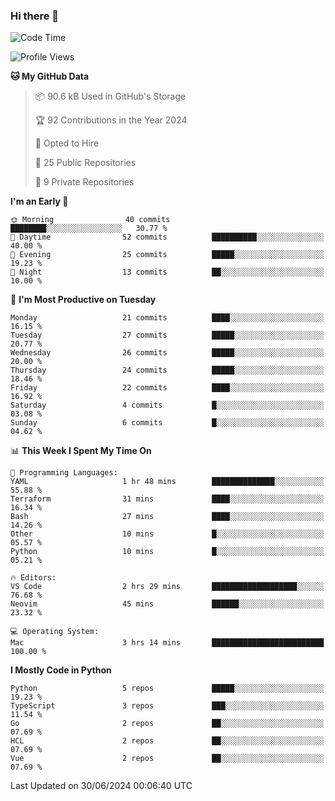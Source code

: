 ### Hi there 👋
<!--![visitors](https://visitor-badge.glitch.me/badge?page_id=d0zingcat)-->
<!--
**d0zingcat/d0zingcat** is a ✨ _special_ ✨ repository because its `README.md` (this file) appears on your GitHub profile.

Here are some ideas to get you started:

- 🔭 I’m currently working on ...
- 🌱 I’m currently learning ...
- 👯 I’m looking to collaborate on ...
- 🤔 I’m looking for help with ...
- 💬 Ask me about ...
- 📫 How to reach me: ...
- 😄 Pronouns: ...
- ⚡ Fun fact: ...
-->
<!--START_SECTION:waka-->
![Code Time](http://img.shields.io/badge/Code%20Time-3%2C642%20hrs%2050%20mins-blue)

![Profile Views](http://img.shields.io/badge/Profile%20Views-0-blue)

**🐱 My GitHub Data** 

> 📦 90.6 kB Used in GitHub's Storage 
 > 
> 🏆 92 Contributions in the Year 2024
 > 
> 💼 Opted to Hire
 > 
> 📜 25 Public Repositories 
 > 
> 🔑 9 Private Repositories 
 > 
**I'm an Early 🐤** 

```text
🌞 Morning                40 commits          ████████░░░░░░░░░░░░░░░░░   30.77 % 
🌆 Daytime                52 commits          ██████████░░░░░░░░░░░░░░░   40.00 % 
🌃 Evening                25 commits          █████░░░░░░░░░░░░░░░░░░░░   19.23 % 
🌙 Night                  13 commits          ██░░░░░░░░░░░░░░░░░░░░░░░   10.00 % 
```
📅 **I'm Most Productive on Tuesday** 

```text
Monday                   21 commits          ████░░░░░░░░░░░░░░░░░░░░░   16.15 % 
Tuesday                  27 commits          █████░░░░░░░░░░░░░░░░░░░░   20.77 % 
Wednesday                26 commits          █████░░░░░░░░░░░░░░░░░░░░   20.00 % 
Thursday                 24 commits          █████░░░░░░░░░░░░░░░░░░░░   18.46 % 
Friday                   22 commits          ████░░░░░░░░░░░░░░░░░░░░░   16.92 % 
Saturday                 4 commits           █░░░░░░░░░░░░░░░░░░░░░░░░   03.08 % 
Sunday                   6 commits           █░░░░░░░░░░░░░░░░░░░░░░░░   04.62 % 
```


📊 **This Week I Spent My Time On** 

```text
💬 Programming Languages: 
YAML                     1 hr 48 mins        ██████████████░░░░░░░░░░░   55.88 % 
Terraform                31 mins             ████░░░░░░░░░░░░░░░░░░░░░   16.34 % 
Bash                     27 mins             ████░░░░░░░░░░░░░░░░░░░░░   14.26 % 
Other                    10 mins             █░░░░░░░░░░░░░░░░░░░░░░░░   05.57 % 
Python                   10 mins             █░░░░░░░░░░░░░░░░░░░░░░░░   05.21 % 

🔥 Editors: 
VS Code                  2 hrs 29 mins       ███████████████████░░░░░░   76.68 % 
Neovim                   45 mins             ██████░░░░░░░░░░░░░░░░░░░   23.32 % 

💻 Operating System: 
Mac                      3 hrs 14 mins       █████████████████████████   100.00 % 
```

**I Mostly Code in Python** 

```text
Python                   5 repos             █████░░░░░░░░░░░░░░░░░░░░   19.23 % 
TypeScript               3 repos             ███░░░░░░░░░░░░░░░░░░░░░░   11.54 % 
Go                       2 repos             ██░░░░░░░░░░░░░░░░░░░░░░░   07.69 % 
HCL                      2 repos             ██░░░░░░░░░░░░░░░░░░░░░░░   07.69 % 
Vue                      2 repos             ██░░░░░░░░░░░░░░░░░░░░░░░   07.69 % 
```




 Last Updated on 30/06/2024 00:06:40 UTC
<!--END_SECTION:waka-->

